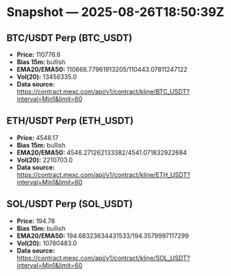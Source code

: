 # Snapshot — 2025-08-26T18:50:39Z

## BTC/USDT Perp (BTC_USDT)
- **Price:** 110776.6
- **Bias 15m:** bullish
- **EMA20/EMA50:** 110668.77961913205/110443.07811247122
- **Vol(20):** 13456335.0
- **Data source:** https://contract.mexc.com/api/v1/contract/kline/BTC_USDT?interval=Min1&limit=60

## ETH/USDT Perp (ETH_USDT)
- **Price:** 4548.17
- **Bias 15m:** bullish
- **EMA20/EMA50:** 4546.271262133382/4541.071832922684
- **Vol(20):** 2210703.0
- **Data source:** https://contract.mexc.com/api/v1/contract/kline/ETH_USDT?interval=Min1&limit=60

## SOL/USDT Perp (SOL_USDT)
- **Price:** 194.78
- **Bias 15m:** bullish
- **EMA20/EMA50:** 194.68323634431533/194.3579997117299
- **Vol(20):** 10780483.0
- **Data source:** https://contract.mexc.com/api/v1/contract/kline/SOL_USDT?interval=Min1&limit=60
